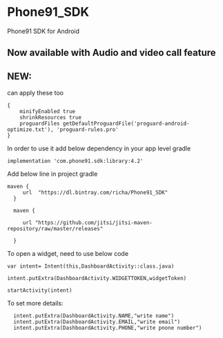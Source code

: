 # Phone91_SDK
Phone91 SDK for Android 
## Now available with Audio and video call feature

## NEW:  
can apply these too

    {
        minifyEnabled true
        shrinkResources true
        proguardFiles getDefaultProguardFile('proguard-android-optimize.txt'), 'proguard-rules.pro'
    }
       

In order to use it add below dependency in your app level gradle

    implementation 'com.phone91.sdk:library:4.2' 
    
   

Add below line in project gradle 


    maven {
         url  "https://dl.bintray.com/richa/Phone91_SDK"
      }
      
      maven {
         
         url "https://github.com/jitsi/jitsi-maven-repository/raw/master/releases"
      
      }
      

To open a widget, need to use below code

    var intent= Intent(this,DashboardActivity::class.java)
   
    intent.putExtra(DashboardActivity.WIDGETTOKEN,widgetToken)
   
    startActivity(intent) 
    
    
To set more details:
    
      intent.putExtra(DashboardActivity.NAME,"write name")
      intent.putExtra(DashboardActivity.EMAIL,"write email")
      intent.putExtra(DashboardActivity.PHONE,"write pnone number")
